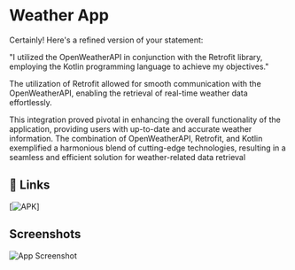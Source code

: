 
# Weather App


Certainly! Here's a refined version of your statement:

"I utilized the OpenWeatherAPI in conjunction with the Retrofit library, employing the Kotlin programming language to achieve my objectives."

The utilization of Retrofit allowed for smooth communication with the OpenWeatherAPI, enabling the retrieval of real-time weather data effortlessly.

This integration proved pivotal in enhancing the overall functionality of the application, providing users with up-to-date and accurate weather information. The combination of OpenWeatherAPI, Retrofit, and Kotlin exemplified a harmonious blend of cutting-edge technologies, resulting in a seamless and efficient solution for weather-related data retrieval


## 🔗 Links
[![APK](https://drive.google.com/file/d/1JNApIwO63OwYlWUICFZ8lk073eUxDQ7l/view?usp=sharing)]
## Screenshots

![App Screenshot](https://lh7-us.googleusercontent.com/h0jDSr-j-rc8MAMpe1__0-iBNy3pbD0V1nvF-ZzXTFexCvFR01rsfiHhhPaP4OqX-Bs6_GAdBR7B3g3AuLeuyzf6r_yxaXIpnda9ywJ5D2KlWMqRuR_XbHGXtVrBp28hK5dXam2bsPau_NfOd1CdR7Q)






